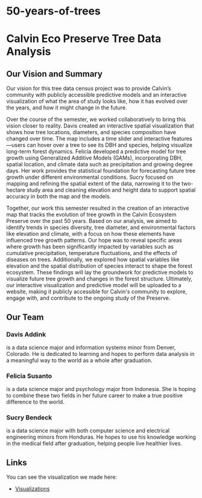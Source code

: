 # 50-years-of-trees
# Calvin Eco Preserve Tree Data Analysis

## Our Vision and Summary

Our vision for this tree data census project was to provide Calvin’s community with publicly accessible predictive models and an interactive visualization of what the area of study looks like, how it has evolved over the years, and how it might change in the future.

Over the course of the semester, we worked collaboratively to bring this vision closer to reality. Davis created an interactive spatial visualization that shows how tree locations, diameters, and species composition have changed over time. The map includes a time slider and interactive features—users can hover over a tree to see its DBH and species, helping visualize long-term forest dynamics. Felicia developed a predictive model for tree growth using Generalized Additive Models (GAMs), incorporating DBH, spatial location, and climate data such as precipitation and growing degree days. Her work provides the statistical foundation for forecasting future tree growth under different environmental conditions. Sucry focused on mapping and refining the spatial extent of the data, narrowing it to the two-hectare study area and cleaning elevation and height data to support spatial accuracy in both the map and the models.

Together, our work this semester resulted in the creation of an interactive map that tracks the evolution of tree growth in the Calvin Ecosystem Preserve over the past 50 years. Based on our analysis, we aimed to identify trends in species diversity, tree diameter, and environmental factors like elevation and climate, with a focus on how these elements have influenced tree growth patterns. Our hope was to reveal specific areas where growth has been significantly impacted by variables such as cumulative precipitation, temperature fluctuations, and the effects of diseases on trees. Additionally, we explored how spatial variables like elevation and the spatial distribution of species interact to shape the forest ecosystem. These findings will lay the groundwork for predictive models to visualize future tree growth and changes in the forest structure. Ultimately, our interactive visualization and predictive model will be uploaded to a website, making it publicly accessible for Calvin's community to explore, engage with, and contribute to the ongoing study of the Preserve.

## Our Team

### Davis Addink 

is a data science major and information systems minor from Denver, Colorado. He is dedicated to learning and hopes to perform data analysis in a meaningful way to the world as a whole after graduation.

### Felicia Susanto 

is a data science major and psychology major from Indonesia. She is hoping to combine these two fields in her future career to make a true positive difference to the world.

### Sucry Bendeck

is a data science major with both computer science and electrical engineering minors from Honduras. He hopes to use his knowledge working in the medical field after graduation, helping people live healthier lives.
## Links
You can see the visualization we made here:
-   [Visualizations](https://calvinecosystempreserve.github.io/50-years-of-trees/visualization)
